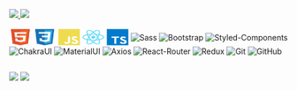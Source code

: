 <div align="space-between">
  <a href="https://github.com/Bruno-Messias-B-S">
  <img height="180em" src="https://github-readme-stats.vercel.app/api?username=Bruno-Messias-B-S&show_icons=true&theme=transparent&include_all_commits=true"/>
  <img height="180em" src="https://github-readme-stats.vercel.app/api/top-langs/?username=Bruno-Messias-B-S&layout=compact&theme=transparent"/>
</div>
  
<div style="display: inline-block;"><br>          
  <img align="center" alt="HTML" height="30" width="40" src="https://raw.githubusercontent.com/devicons/devicon/master/icons/html5/html5-original.svg">
  <img align="center" alt="CSS" height="30" width="40" src="https://raw.githubusercontent.com/devicons/devicon/master/icons/css3/css3-original.svg">
  <img align="center" alt="Js" height="30" width="40" src="https://raw.githubusercontent.com/devicons/devicon/master/icons/javascript/javascript-plain.svg">
  <img align="center" alt="ReactJS" height="30" width="40" src="https://raw.githubusercontent.com/devicons/devicon/master/icons/react/react-original.svg">
  <img align="center" alt="Typescript" height="30" width="40" src="https://raw.githubusercontent.com/devicons/devicon/master/icons/typescript/typescript-original.svg">
  <img align="center" alt="Sass" height="33" width="40" src="https://cdn.jsdelivr.net/gh/devicons/devicon/icons/sass/sass-original.svg">
  <img align="center" alt="Bootstrap" height="35" width="40" src="https://cdn.jsdelivr.net/gh/devicons/devicon/icons/bootstrap/bootstrap-original.svg">
  <img align="center" alt="Styled-Components" height="30" width="40" src="https://avatars.githubusercontent.com/u/20658825?s=200&v=4">
  <img align="center" alt="ChakraUI" height="30" width="40" margin="20px" src="https://bestofjs.org/logos/chakra-ui.dark.svg">
  <img align="center" alt="MaterialUI" height="30" width="40" src="https://cdn.jsdelivr.net/gh/devicons/devicon/icons/materialui/materialui-original.svg">
  <img align="center" alt="Axios" height="38" width="40" src="https://avatars.githubusercontent.com/u/32372333?s=200&v=4">
  <img align="center" alt="React-Router" height="30" width="40" src="https://www.svgrepo.com/show/354262/react-router.svg">
  <img align="center" alt="Redux" height="30" width="40" src="https://cdn.jsdelivr.net/gh/devicons/devicon/icons/redux/redux-original.svg">
  <img align="center" alt="Git" height="30" width="40" src="https://cdn.jsdelivr.net/gh/devicons/devicon/icons/git/git-original.svg">
  <img align="center" alt="GitHub" height="30" width="40" src="https://cdn.jsdelivr.net/gh/devicons/devicon/icons/github/github-original.svg">
</div>
  
  ##
  
<div> 
  <a href="mailto:bs.bruno.messias@gmail.com"><img src="https://img.shields.io/badge/-Gmail-%23333?style=for-the-badge&logo=gmail&logoColor=red" target="_blank"></a>
  <a href="https://www.linkedin.com/in/bruno-messias-bs/" target="_blank"><img src="https://img.shields.io/badge/LinkedIn-0077B5?style=for-the-badge&logo=linkedin&logoColor=white"></a>
</div>
